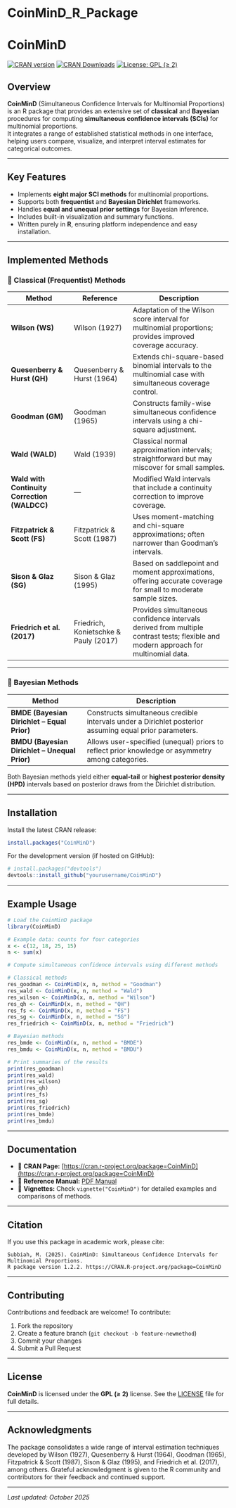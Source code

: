 # CoinMinD_R_Package


# CoinMinD  
[![CRAN version](https://www.r-pkg.org/badges/version/CoinMinD)](https://cran.r-project.org/package=CoinMinD)
[![CRAN Downloads](https://cranlogs.r-pkg.org/badges/CoinMinD)](https://cran.r-project.org/package=CoinMinD)
[![License: GPL (≥ 2)](https://img.shields.io/badge/license-GPL%20(%E2%89%A52)-blue.svg)](https://www.gnu.org/licenses/old-licenses/gpl-2.0.html)

## Overview  

**CoinMinD** (Simultaneous Confidence Intervals for Multinomial Proportions) is an R package that provides an extensive set of **classical** and **Bayesian** procedures for computing **simultaneous confidence intervals (SCIs)** for multinomial proportions.  
It integrates a range of established statistical methods in one interface, helping users compare, visualize, and interpret interval estimates for categorical outcomes.

---

## Key Features  

- Implements **eight major SCI methods** for multinomial proportions.  
- Supports both **frequentist** and **Bayesian Dirichlet** frameworks.  
- Handles **equal and unequal prior settings** for Bayesian inference.  
- Includes built-in visualization and summary functions.  
- Written purely in **R**, ensuring platform independence and easy installation.

---

## Implemented Methods  

### 🔹 Classical (Frequentist) Methods  

| Method | Reference | Description |
|--------|------------|-------------|
| **Wilson (WS)** | Wilson (1927) | Adaptation of the Wilson score interval for multinomial proportions; provides improved coverage accuracy. |
| **Quesenberry & Hurst (QH)** | Quesenberry & Hurst (1964) | Extends chi-square-based binomial intervals to the multinomial case with simultaneous coverage control. |
| **Goodman (GM)** | Goodman (1965) | Constructs family-wise simultaneous confidence intervals using a chi-square adjustment. |
| **Wald (WALD)** | Wald (1939) | Classical normal approximation intervals; straightforward but may miscover for small samples. |
| **Wald with Continuity Correction (WALDCC)** | — | Modified Wald intervals that include a continuity correction to improve coverage. |
| **Fitzpatrick & Scott (FS)** | Fitzpatrick & Scott (1987) | Uses moment-matching and chi-square approximations; often narrower than Goodman’s intervals. |
| **Sison & Glaz (SG)** | Sison & Glaz (1995) | Based on saddlepoint and moment approximations, offering accurate coverage for small to moderate sample sizes. |
| **Friedrich et al. (2017)** | Friedrich, Konietschke & Pauly (2017) | Provides simultaneous confidence intervals derived from multiple contrast tests; flexible and modern approach for multinomial data. |

---

### 🔹 Bayesian Methods  

| Method | Description |
|--------|-------------|
| **BMDE (Bayesian Dirichlet – Equal Prior)** | Constructs simultaneous credible intervals under a Dirichlet posterior assuming equal prior parameters. |
| **BMDU (Bayesian Dirichlet – Unequal Prior)** | Allows user-specified (unequal) priors to reflect prior knowledge or asymmetry among categories. |

Both Bayesian methods yield either **equal-tail** or **highest posterior density (HPD)** intervals based on posterior draws from the Dirichlet distribution.

---

## Installation  

Install the latest CRAN release:

```r
install.packages("CoinMinD")
````

For the development version (if hosted on GitHub):

```r
# install.packages("devtools")
devtools::install_github("yourusername/CoinMinD")
```

---

## Example Usage

```r
# Load the CoinMinD package
library(CoinMinD)

# Example data: counts for four categories
x <- c(12, 18, 25, 15)
n <- sum(x)

# Compute simultaneous confidence intervals using different methods

# Classical methods
res_goodman <- CoinMinD(x, n, method = "Goodman")
res_wald <- CoinMinD(x, n, method = "Wald")
res_wilson <- CoinMinD(x, n, method = "Wilson")
res_qh <- CoinMinD(x, n, method = "QH")
res_fs <- CoinMinD(x, n, method = "FS")
res_sg <- CoinMinD(x, n, method = "SG")
res_friedrich <- CoinMinD(x, n, method = "Friedrich")

# Bayesian methods
res_bmde <- CoinMinD(x, n, method = "BMDE")
res_bmdu <- CoinMinD(x, n, method = "BMDU")

# Print summaries of the results
print(res_goodman)
print(res_wald)
print(res_wilson)
print(res_qh)
print(res_fs)
print(res_sg)
print(res_friedrich)
print(res_bmde)
print(res_bmdu)
```

---

## Documentation

* 📘 **CRAN Page:** [https://cran.r-project.org/package=CoinMinD](https://cran.r-project.org/package=CoinMinD)
* 📄 **Reference Manual:** [PDF Manual](https://cran.r-project.org/web/packages/CoinMinD/CoinMinD.pdf)
* 🧾 **Vignettes:** Check `vignette("CoinMinD")` for detailed examples and comparisons of methods.

---

## Citation

If you use this package in academic work, please cite:

```
Subbiah, M. (2025). CoinMinD: Simultaneous Confidence Intervals for Multinomial Proportions.
R package version 1.2.2. https://CRAN.R-project.org/package=CoinMinD
```

---

## Contributing

Contributions and feedback are welcome!
To contribute:

1. Fork the repository
2. Create a feature branch (`git checkout -b feature-newmethod`)
3. Commit your changes
4. Submit a Pull Request

---

## License

**CoinMinD** is licensed under the **GPL (≥ 2)** license.
See the [LICENSE](LICENSE) file for full details.

---

## Acknowledgments

The package consolidates a wide range of interval estimation techniques developed by Wilson (1927), Quesenberry & Hurst (1964), Goodman (1965), Fitzpatrick & Scott (1987), Sison & Glaz (1995), and Friedrich et al. (2017), among others.
Grateful acknowledgment is given to the R community and contributors for their feedback and continued support.

---

*Last updated: October 2025*

